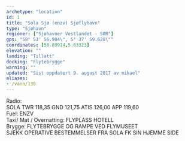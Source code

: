 ```yaml
---
archetype: "location"
id: 1
title: "Sola Sjø (enzv) Sjøflyhavn"
type: "Sjøhavn"
regioner: ["Sjøhavner Vestlandet - SØR"]
gps: "58° 53' 56.904\", 5° 37' 59.628\""
coordinates: [58.89914,5.63323]
elevation: ""
landing: "Tillatt"
docking: "Flytebrygge"
warning: ""
updated: "Sist oppdatert 9. august 2017 av mikael"
aliases:
- /vann/139
---
```


Radio:\
SOLA TWR 118,35 GND 121,75 ATIS 126,00 APP 119,60\
Fuel:  ENZV\
Taxi/ Mat / Overnatting: FLYPLASS HOTELL\
Brygge: FLYTEBRYGGE OG RAMPE VED FLYMUSEET\
  SJEKK OPERATIVE BESTEMMELSER FRA SOLA FK SIN HJEMME SIDE
